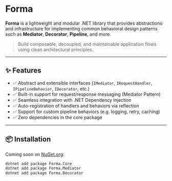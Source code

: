 # Forma

**Forma** is a lightweight and modular .NET library that provides abstractions and infrastructure for implementing common behavioral design patterns such as **Mediator**, **Decorator**, **Pipeline**, and more.

> Build composable, decoupled, and maintainable application flows using clean architectural principles.

---

## ✨ Features

- ✅ Abstract and extensible interfaces (`IMediator`, `IRequestHandler`, `IPipelineBehavior`, `IDecorator`, etc.)
- ✅ Built-in support for request/response messaging (Mediator Pattern)
- ✅ Seamless integration with .NET Dependency Injection
- ✅ Auto-registration of handlers and behaviors via reflection
- ✅ Support for custom pipeline behaviors (e.g. logging, retry, caching)
- ✅ Zero dependencies in the core package

---

## 📦 Installation

Coming soon on [NuGet.org](https://www.nuget.org/):

```bash
dotnet add package Forma.Core
dotnet add package Forma.Mediator
dotnet add package Forma.Decorator
